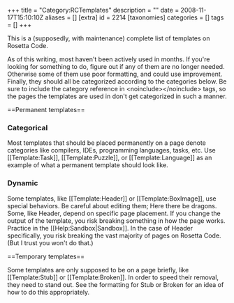 +++
title = "Category:RCTemplates"
description = ""
date = 2008-11-17T15:10:10Z
aliases = []
[extra]
id = 2214
[taxonomies]
categories = []
tags = []
+++

This is a (supposedly, with maintenance) complete list of templates on Rosetta Code.

As of this writing, most haven't been actively used in months.  If you're looking for something to do, figure out if any of them are no longer needed.  Otherwise some of them use poor formatting, and could use improvement.  Finally, they should all be categorized according to the categories below.  Be sure to include the category reference in &lt;noinclude&gt;&lt;/noinclude&gt; tags, so the pages the templates are used in don't get categorized in such a manner.

==Permanent templates==

### Categorical

Most templates that should be placed permanently on a page denote categories like compilers, IDEs, programming languages, tasks, etc.  Use [[Template:Task]], [[Template:Puzzle]], or [[Template:Language]] as an example of what a permanent template should look like.


### Dynamic

Some templates, like [[Template:Header]] or [[Template:BoxImage]], use special behaviors.  Be careful about editing them; Here there be dragons.  Some, like Header, depend on specific page placement.  If you change the output of the template, you risk breaking something in how the page works.  Practice in the [[Help:Sandbox|Sandbox]].  In the case of Header specifically, you risk breaking the vast majority of pages on Rosetta Code. (But I trust you won't do that.)

==Temporary templates==

Some templates are only supposed to be on a page briefly, like [[Template:Stub]] or [[Template:Broken]].  In order to speed their removal, they need to stand out.  See the formatting for Stub or Broken for an idea of how to do this appropriately.
